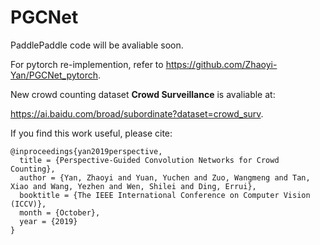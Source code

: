 # PGCNet
PaddlePaddle code will be avaliable soon.

For pytorch re-implemention, refer to https://github.com/Zhaoyi-Yan/PGCNet_pytorch.

New crowd counting dataset **Crowd Surveillance** is avaliable at:

https://ai.baidu.com/broad/subordinate?dataset=crowd_surv.

If you find this work useful, please cite:
```
@inproceedings{yan2019perspective,
  title = {Perspective-Guided Convolution Networks for Crowd Counting},
  author = {Yan, Zhaoyi and Yuan, Yuchen and Zuo, Wangmeng and Tan, Xiao and Wang, Yezhen and Wen, Shilei and Ding, Errui},
  booktitle = {The IEEE International Conference on Computer Vision (ICCV)},
  month = {October},
  year = {2019}
}
```
